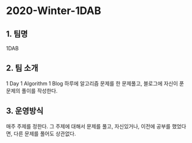 # 2020-Winter-1DAB

## 1. 팀명

1DAB

## 2. 팀 소개

1 Day 1 Algorithm 1 Blog
하루에 알고리즘 문제를 한 문제풀고, 블로그에 자신이 푼 문제의 풀이를 작성한다.

## 3. 운영방식

매주 주제를 정한다. 그 주제에 대해서 문제를 풀고, 자신있거나, 이전에 공부를 했었다면, 다른 문제를 풀어도 상관없다.   

